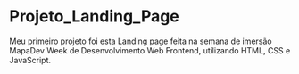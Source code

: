 # Projeto_Landing_Page 
Meu primeiro projeto foi esta Landing page feita na semana de imersão  MapaDev Week de Desenvolvimento Web Frontend, utilizando HTML, CSS e JavaScript. 
